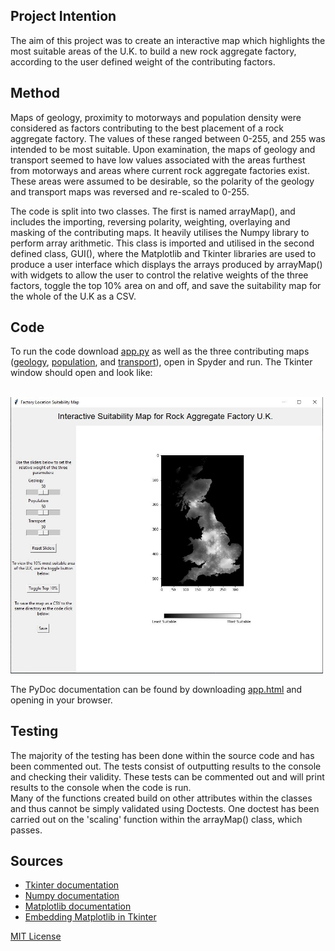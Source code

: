 ## Project Intention
The aim of this project was to create an interactive map which highlights the most suitable areas of the U.K. to build a new rock aggregate factory, according to the user defined weight of the contributing factors.

## Method
Maps of geology, proximity to motorways and population density were considered as factors contributing to the best placement of a rock aggregate factory. 
The values of these ranged between 0-255, and 255 was intended to be most suitable. Upon examination, the maps of geology and transport seemed to have low values associated with the areas furthest from motorways and areas where current rock aggregate factories exist. These areas were assumed to be desirable, so the polarity of the geology and transport maps was reversed and re-scaled to 0-255. 

The code is split into two classes. The first is named arrayMap(), and includes the importing, reversing polarity, weighting, overlaying and masking of the contributing maps. It heavily utilises the Numpy library to perform array arithmetic. This class is imported and utilised in the second defined class, GUI(), where the Matplotlib and Tkinter libraries are used to produce a user interface which displays the arrays produced by arrayMap() with widgets to allow the user to control the relative weights of the three factors, toggle the top 10% area on and off, and save the suitability map for the whole of the U.K as a CSV. 

## Code 
To run the code download [app.py](app.py) as well as the three contributing maps ([geology](geology.txt), [population](population.txt), and [transport](transport.txt)), open in Spyder and run. The Tkinter window should open and look like: 


<br><img src="snapshot.JPG" alt="drawing" width="500"/>

The PyDoc documentation can be found by downloading [app.html](app.html) and opening in your browser.

## Testing

The majority of the testing has been done within the source code and has been commented out. The tests consist of outputting results to the console and checking their validity. These tests can be commented out and will print results to the console when the code is run.  
Many of the functions created build on other attributes within the classes and thus cannot be simply validated using Doctests. One doctest has been carried out on the 'scaling' function within the arrayMap() class, which passes. 

## Sources 

- [Tkinter documentation](https://tkdocs.com/)
- [Numpy documentation](https://www.google.com/search?q=numpy+documentation&rlz=1C1CHBF_en-GBGB858GB858&oq=numpy+docu&aqs=chrome.0.0i512l2j69i57j0i512l4j69i60.2665j0j4&sourceid=chrome&ie=UTF-8)
- [Matplotlib documentation](https://matplotlib.org/stable/tutorials/index.html)
- [Embedding Matplotlib in Tkinter](https://matplotlib.org/3.1.0/gallery/user_interfaces/embedding_in_tk_sgskip.html)


[MIT License](LICENSE)

